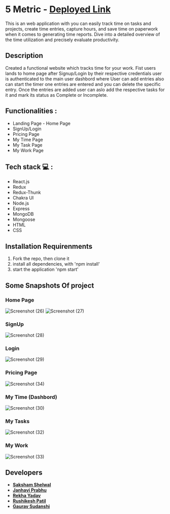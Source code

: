 # 5 Metric -  **[Deployed Link](https://five-metric.netlify.app/)**
This is an web application with you can easily track time on tasks and projects, create time entries, capture hours, and save time on paperwork when it comes to generating time reports. Dive into a detailed overview of the time utilization and precisely evaluate productivity.


## Description
Created a functional website which tracks time for your work. Fist users lands to home page after Signup/Login by their respective credentials user is authenticated to the main user dashbord where User can add entries also can start the timer one entries are entered and you can delete the specific entry. Once the entries are added user can aslo add the respective tasks for it and mark its status as Complete or Incomplete. 

## Functionalities :
<ul>
<li>Landing Page - Home Page</li>
<li>SignUp/Login</li>
<li>Pricing Page</li>
<li>My Time Page</li>
<li>My Task Page</li>
<li>My Work Page</li>
</ul>

## Tech stack  💻 :
<ul>
<li>React.js</li>
<li>Redux</li>
<li>Redux-Thunk</li>
<li>Chakra UI</li>
<li>Node.js</li>
<li>Express</li>
<li>MongoDB</li>
<li>Mongoose</li>
<li>HTML</li>
<li>CSS</li>
</ul>

## Installation Requirenments
<ol>
<li>Fork the repo, then clone it</li>
<li>install all dependencies, with 'npm install'</li>
<li>start the application 'npm start'</li>

</ol>

## Some Snapshots Of project

### Home Page
![Screenshot (26)](https://user-images.githubusercontent.com/97351159/201516132-0c3a6515-8808-49d3-831c-b43ccf09f2ff.png)
![Screenshot (27)](https://user-images.githubusercontent.com/97351159/201516189-80f658aa-ed45-4492-93db-87bfec88358b.png)

### SignUp
![Screenshot (28)](https://user-images.githubusercontent.com/97351159/201516279-a15c9dc7-9fc7-4565-8813-4922ddc83d42.png)

### Login 
![Screenshot (29)](https://user-images.githubusercontent.com/97351159/201516315-6815bcfc-e553-4e68-b7bf-0567b711cac3.png)

### Pricing Page
![Screenshot (34)](https://user-images.githubusercontent.com/97351159/201516938-300a0ff5-953e-445a-8757-6baba155e173.png)

### My Time (Dashbord)
![Screenshot (30)](https://user-images.githubusercontent.com/97351159/201516533-bed0b362-00d4-4c16-9300-e6bc39edaa3a.png)

### My Tasks
![Screenshot (32)](https://user-images.githubusercontent.com/97351159/201516750-d28efb25-b676-4b5a-bc45-fa53371d7ff1.png)

### My Work
![Screenshot (33)](https://user-images.githubusercontent.com/97351159/201516794-14c069c0-0e8d-4cae-9ad2-173afa7e4b8d.png)


## Developers

 - **[Saksham Shelwal](https://github.com/skshm2000)**
 - **[Janhavi Prabhu](https://github.com/Janhaviprabhu)**
 - **[Rekha Yadav](https://github.com/Rekha0980)**
 - **[Rushikesh Patil](https://github.com/rushi6457)**
 - **[Gaurav Sudanshi](https://github.com/GauravSudhanshu)**





